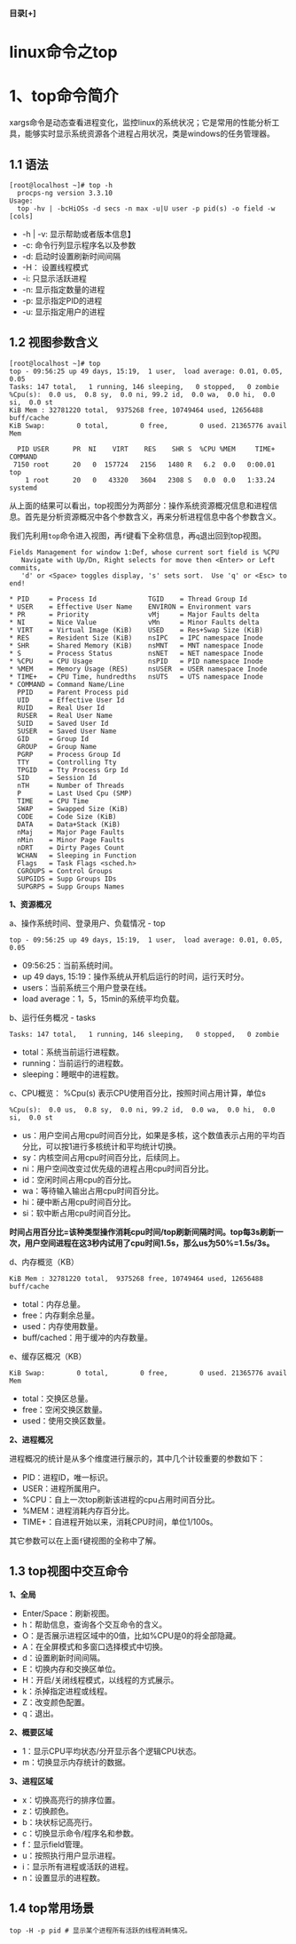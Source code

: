 <div class="BlogAnchor">
   <p>
   	<b id="AnchorContentToggle" title="收起" style="cursor:pointer;">目录[+]</b>
   </p>
  <div class="AnchorContent" id="AnchorContent"> </div>
</div>


# linux命令之top

# 1、top命令简介

xargs命令是动态查看进程变化，监控linux的系统状况；它是常用的性能分析工具，能够实时显示系统资源各个进程占用状况，类是windows的任务管理器。

## 1.1 语法

	[root@localhost ~]# top -h
	  procps-ng version 3.3.10
	Usage:
	  top -hv | -bcHiOSs -d secs -n max -u|U user -p pid(s) -o field -w [cols]

- -h | -v: 显示帮助或者版本信息】
- -c: 命令行列显示程序名以及参数
- -d: 启动时设置刷新时间间隔
- -H： 设置线程模式
- -i: 只显示活跃进程
- -n: 显示指定数量的进程
- -p: 显示指定PID的进程
- -u: 显示指定用户的进程

## 1.2 视图参数含义

	[root@localhost ~]# top
	top - 09:56:25 up 49 days, 15:19,  1 user,  load average: 0.01, 0.05, 0.05
	Tasks: 147 total,   1 running, 146 sleeping,   0 stopped,   0 zombie
	%Cpu(s):  0.0 us,  0.8 sy,  0.0 ni, 99.2 id,  0.0 wa,  0.0 hi,  0.0 si,  0.0 st
	KiB Mem : 32781220 total,  9375268 free, 10749464 used, 12656488 buff/cache
	KiB Swap:        0 total,        0 free,        0 used. 21365776 avail Mem 
	
	  PID USER      PR  NI    VIRT    RES    SHR S  %CPU %MEM     TIME+ COMMAND                                                                                                                                      
	 7150 root      20   0  157724   2156   1480 R   6.2  0.0   0:00.01 top                                                                                                                                          
	    1 root      20   0   43320   3604   2308 S   0.0  0.0   1:33.24 systemd

从上面的结果可以看出，top视图分为两部分：操作系统资源概况信息和进程信息。首先是分析资源概况中各个参数含义，再来分析进程信息中各个参数含义。

我们先利用`top`命令进入视图，再`f`键看下全称信息，再`q`退出回到top视图。

	Fields Management for window 1:Def, whose current sort field is %CPU
	   Navigate with Up/Dn, Right selects for move then <Enter> or Left commits,
	   'd' or <Space> toggles display, 's' sets sort.  Use 'q' or <Esc> to end!
	
	* PID     = Process Id             TGID    = Thread Group Id     
	* USER    = Effective User Name    ENVIRON = Environment vars    
	* PR      = Priority               vMj     = Major Faults delta  
	* NI      = Nice Value             vMn     = Minor Faults delta  
	* VIRT    = Virtual Image (KiB)    USED    = Res+Swap Size (KiB) 
	* RES     = Resident Size (KiB)    nsIPC   = IPC namespace Inode 
	* SHR     = Shared Memory (KiB)    nsMNT   = MNT namespace Inode 
	* S       = Process Status         nsNET   = NET namespace Inode 
	* %CPU    = CPU Usage              nsPID   = PID namespace Inode 
	* %MEM    = Memory Usage (RES)     nsUSER  = USER namespace Inode
	* TIME+   = CPU Time, hundredths   nsUTS   = UTS namespace Inode 
	* COMMAND = Command Name/Line   
	  PPID    = Parent Process pid  
	  UID     = Effective User Id   
	  RUID    = Real User Id        
	  RUSER   = Real User Name      
	  SUID    = Saved User Id       
	  SUSER   = Saved User Name     
	  GID     = Group Id            
	  GROUP   = Group Name          
	  PGRP    = Process Group Id    
	  TTY     = Controlling Tty     
	  TPGID   = Tty Process Grp Id  
	  SID     = Session Id          
	  nTH     = Number of Threads   
	  P       = Last Used Cpu (SMP) 
	  TIME    = CPU Time            
	  SWAP    = Swapped Size (KiB)  
	  CODE    = Code Size (KiB)     
	  DATA    = Data+Stack (KiB)    
	  nMaj    = Major Page Faults   
	  nMin    = Minor Page Faults   
	  nDRT    = Dirty Pages Count   
	  WCHAN   = Sleeping in Function
	  Flags   = Task Flags <sched.h>
	  CGROUPS = Control Groups      
	  SUPGIDS = Supp Groups IDs     
	  SUPGRPS = Supp Groups Names

**1、资源概况**

a、操作系统时间、登录用户、负载情况 - top

	top - 09:56:25 up 49 days, 15:19,  1 user,  load average: 0.01, 0.05, 0.05

- 09:56:25：当前系统时间。
- up 49 days, 15:19：操作系统从开机后运行的时间，运行天时分。
- users：当前系统三个用户登录在线。
- load average：1，5，15min的系统平均负载。

b、运行任务概况 - tasks

	Tasks: 147 total,   1 running, 146 sleeping,   0 stopped,   0 zombie

- total：系统当前运行进程数。
- running：当前运行的进程数。
- sleeping：睡眠中的进程数。

c、CPU概览： %Cpu(s) 表示CPU使用百分比，按照时间占用计算，单位s

	%Cpu(s):  0.0 us,  0.8 sy,  0.0 ni, 99.2 id,  0.0 wa,  0.0 hi,  0.0 si,  0.0 st

- us：用户空间占用cpu时间百分比，如果是多核，这个数值表示占用的平均百分比，可以按1进行多核统计和平均统计切换。
- sy：内核空间占用cpu时间百分比，后续同上。
- ni：用户空间改变过优先级的进程占用cpu时间百分比。
- id：空闲时间占用cpu的百分比。
- wa：等待输入输出占用cpu时间百分比。
- hi：硬中断占用cpu时间百分比。
- si：软中断占用cpu时间百分比。

**时间占用百分比=该种类型操作消耗cpu时间/top刷新间隔时间。top每3s刷新一次，用户空间进程在这3秒内试用了cpu时间1.5s，那么us为50%=1.5s/3s。**

d、内存概览（KB）

	KiB Mem : 32781220 total,  9375268 free, 10749464 used, 12656488 buff/cache

- total：内存总量。
- free：内存剩余总量。
- used：内存使用数量。
- buff/cached：用于缓冲的内存数量。

e、缓存区概况（KB）

	KiB Swap:        0 total,        0 free,        0 used. 21365776 avail Mem

- total：交换区总量。
- free：空闲交换区数量。
- used：使用交换区数量。

**2、进程概况**

进程概况的统计是从多个维度进行展示的，其中几个计较重要的参数如下：

- PID：进程ID，唯一标识。
- USER：进程所属用户。
- %CPU：自上一次top刷新该进程的cpu占用时间百分比。
- %MEM：进程消耗内存百分比。
- TIME+：自进程开始以来，消耗CPU时间，单位1/100s。

其它参数可以在上面`f`键视图的全称中了解。

## 1.3 top视图中交互命令

**1、全局**

- Enter/Space：刷新视图。
- h：帮助信息，查询各个交互命令的含义。
- O：是否展示进程区域中的0值，比如%CPU是0的将全部隐藏。
- A：在全屏模式和多窗口选择模式中切换。
- d：设置刷新时间间隔。
- E：切换内存和交换区单位。
- H：开启/关闭线程模式，以线程的方式展示。
- k：杀掉指定进程或线程。
- Z：改变颜色配置。
- q：退出。

**2、概要区域**

- 1：显示CPU平均状态/分开显示各个逻辑CPU状态。
- m：切换显示内存统计的数据。

**3、进程区域**

- x：切换高亮行的排序位置。
- z：切换颜色。
- b：块状标记高亮行。
- c：切换显示命令/程序名和参数。
- f：显示field管理。
- u：按照执行用户显示进程。
- i：显示所有进程或活跃的进程。
- n：设置显示的进程数。

## 1.4 top常用场景

	top -H -p pid # 显示某个进程所有活跃的线程消耗情况。